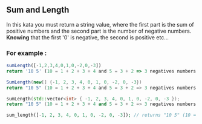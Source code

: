 ## Sum and Length

In this kata you must return a string value, where the first part is the sum of positive numbers and the second part is the number of negative numbers.<br><b>Knowing</b> that the first '0' is negative, the second is positive etc...

<b><h3>For example :</h3></b>

```javascript
sumLength([-1,2,3,4,0,1,0,-2,0,-3])
return '10 5' (10 = 1 + 2 + 3 + 4 and 5 = 3 + 2 => 3 negatives numbers + second 0 as negative)
```
```csharp
SumLength(new[] {-1, 2, 3, 4, 0, 1, 0, -2, 0, -3})
return "10 5" (10 = 1 + 2 + 3 + 4 and 5 = 3 + 2 => 3 negatives numbers + second 0 as negative)
```
```cpp
sumLength(std::vector<int> { -1, 2, 3, 4, 0, 1, 0, -2, 0, -3 });
return "10 5" (10 = 1 + 2 + 3 + 4 and 5 = 3 + 2 => 3 negatives numbers + second 0 as negative)
```

```php
sum_length([-1, 2, 3, 4, 0, 1, 0, -2, 0, -3]); // returns "10 5" (10 = 1 + 2 + 3 + 4 and 5 = 3 + 2 => 3 negatives numbers + second 0 as negative)
```
